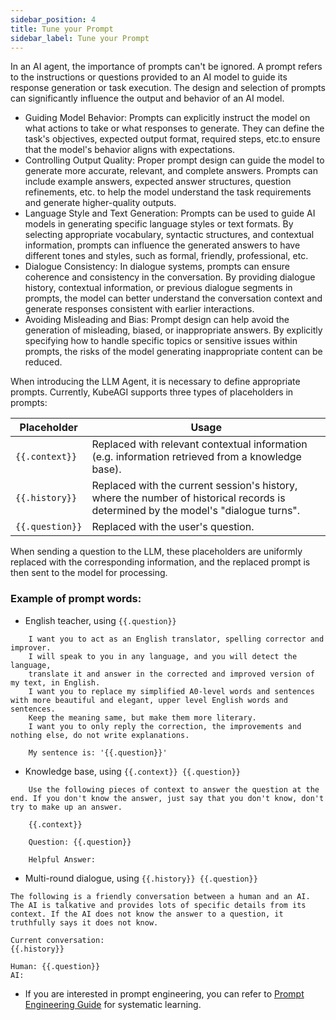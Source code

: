 ```yaml
---
sidebar_position: 4
title: Tune your Prompt
sidebar_label: Tune your Prompt
---
```


In an AI agent, the importance of prompts can't be ignored. A prompt refers to the instructions or questions provided to an AI model to guide its response generation or task execution. The design and selection of prompts can significantly influence the output and behavior of an AI model.

* Guiding Model Behavior: Prompts can explicitly instruct the model on what actions to take or what responses to generate. They can define the task's objectives, expected output format, required steps, etc.to ensure that the model's behavior aligns with expectations.
* Controlling Output Quality: Proper prompt design can guide the model to generate more accurate, relevant, and complete answers. Prompts can include example answers, expected answer structures, question refinements, etc. to help the model understand the task requirements and generate higher-quality outputs.
* Language Style and Text Generation: Prompts can be used to guide AI models in generating specific language styles or text formats. By selecting appropriate vocabulary, syntactic structures, and contextual information, prompts can influence the generated answers to have different tones and styles, such as formal, friendly, professional, etc.
* Dialogue Consistency: In dialogue systems, prompts can ensure coherence and consistency in the conversation. By providing dialogue history, contextual information, or previous dialogue segments in prompts, the model can better understand the conversation context and generate responses consistent with earlier interactions.
* Avoiding Misleading and Bias: Prompt design can help avoid the generation of misleading, biased, or inappropriate answers. By explicitly specifying how to handle specific topics or sensitive issues within prompts, the risks of the model generating inappropriate content can be reduced.

When introducing the LLM Agent, it is necessary to define appropriate prompts. Currently, KubeAGI supports three types of placeholders in prompts:

Placeholder    | Usage
-------- | -----
```{{.context}}``` | Replaced with relevant contextual information (e.g. information retrieved from a knowledge base).
```{{.history}}``` | Replaced with the current session's history, where the number of historical records is determined by the model's "dialogue turns".
```{{.question}}``` | Replaced with the user's question.

When sending a question to the LLM, these placeholders are uniformly replaced with the corresponding information, and the replaced prompt is then sent to the model for processing.

### Example of prompt words:

* English teacher, using ```{{.question}}```
```
    I want you to act as an English translator, spelling corrector and improver. 
    I will speak to you in any language, and you will detect the language, 
    translate it and answer in the corrected and improved version of my text, in English. 
    I want you to replace my simplified A0-level words and sentences with more beautiful and elegant, upper level English words and sentences. 
    Keep the meaning same, but make them more literary. 
    I want you to only reply the correction, the improvements and nothing else, do not write explanations.

    My sentence is: '{{.question}}'
```

* Knowledge base, using ```{{.context}} {{.question}}```
```
    Use the following pieces of context to answer the question at the end. If you don't know the answer, just say that you don't know, don't try to make up an answer.  
    
    {{.context}}
    
    Question: {{.question}}
    
    Helpful Answer:
```

* Multi-round dialogue, using ```{{.history}} {{.question}}```
```
The following is a friendly conversation between a human and an AI. The AI is talkative and provides lots of specific details from its context. If the AI does not know the answer to a question, it truthfully says it does not know.

Current conversation:
{{.history}}

Human: {{.question}}
AI:
```

* If you are interested in prompt engineering, you can refer to [Prompt Engineering Guide](https://www.promptingguide.ai/zh) for systematic learning.